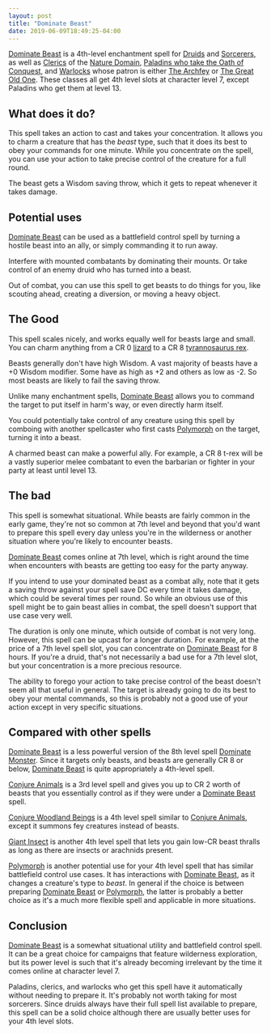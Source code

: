 ```yaml
---
layout: post
title: "Dominate Beast"
date: 2019-06-09T18:49:25-04:00
---
```


[Dominate Beast](https://www.dndbeyond.com/spells/dominate-beast) is a 4th-level enchantment spell for [Druids](https://www.dndbeyond.com/characters/classes/druid) and [Sorcerers](https://www.dndbeyond.com/characters/classes/sorcerer), as well as [Clerics](https://www.dndbeyond.com/classes/cleric) of the [Nature Domain](https://www.dndbeyond.com/classes/cleric#NatureDomain), [Paladins who take the Oath of Conquest](https://www.dndbeyond.com/classes/paladin#OathofConquest), and [Warlocks](https://www.dndbeyond.com/classes/warlock) whose patron is either [The Archfey](https://www.dndbeyond.com/classes/warlock#TheArchfey) or [The Great Old One](https://www.dndbeyond.com/classes/warlock#TheGreatOldOne). These classes all get 4th level slots at character level 7, except Paladins who get them at level 13.

## What does it do?

This spell takes an action to cast and takes your concentration. It allows you to charm a creature that has the *beast* type, such that it does its best to obey your commands for one minute. While you concentrate on the spell, you can use your action to take precise control of the creature for a full round.

The beast gets a Wisdom saving throw, which it gets to repeat whenever it takes damage.


## Potential uses

[Dominate Beast](https://www.dndbeyond.com/spells/dominate-beast) can be used as a battlefield control spell by turning a hostile beast into an ally, or simply commanding it to run away.

Interfere with mounted combatants by dominating their mounts. Or take control of an enemy druid who has turned into a beast.

Out of combat, you can use this spell to get beasts to do things for you, like scouting ahead, creating a diversion, or moving a heavy object.

## The Good

This spell scales nicely, and works equally well for beasts large and small. You can charm anything from a CR 0 [lizard](https://www.dndbeyond.com/monsters/lizard) to a CR 8 [tyrannosaurus rex](https://www.dndbeyond.com/monsters/tyrannosaurus-rex).

Beasts generally don't have high Wisdom. A vast majority of beasts have a +0 Wisdom modifier. Some have as high as +2 and others as low as -2. So most beasts are likely to fail the saving throw.

Unlike many enchantment spells, [Dominate Beast](https://www.dndbeyond.com/spells/dominate-beast) allows you to command the target to put itself in harm's way, or even directly harm itself.

You could potentially take control of any creature using this spell by comboing with another spellcaster who first casts [Polymorph](https://www.dndbeyond.com/spells/polymorph) on the target, turning it into a beast.

A charmed beast can make a powerful ally. For example, a CR 8 t-rex will be a vastly superior melee combatant to even the barbarian or fighter in your party at least until level 13.

## The bad

This spell is somewhat situational. While beasts are fairly common in the early game, they're not so common at 7th level and beyond that you'd want to prepare this spell every day unless you're in the wilderness or another situation where you're likely to encounter beasts. 

[Dominate Beast](https://www.dndbeyond.com/spells/dominate-beast) comes online at 7th level, which is right around the time when encounters with beasts are getting too easy for the party anyway.

If you intend to use your dominated beast as a combat ally, note that it gets a saving throw against your spell save DC every time it takes damage, which could be several times per round. So while an obvious use of this spell might be to gain beast allies in combat, the spell doesn't support that use case very well.

The duration is only one minute, which outside of combat is not very long. However, this spell can be upcast for a longer duration. For example, at the price of a 7th level spell slot, you can concentrate on [Dominate Beast](https://www.dndbeyond.com/spells/dominate-beast) for 8 hours. If you're a druid, that's not necessarily a bad use for a 7th level slot, but your concentration is a more precious resource.

The ability to forego your action to take precise control of the beast doesn't seem all that useful in general. The target is already going to do its best to obey your mental commands, so this is probably not a good use of your action except in very specific situations.

## Compared with other spells

[Dominate Beast](https://www.dndbeyond.com/spells/dominate-beast) is a less powerful version of the 8th level spell [Dominate Monster](https://www.dndbeyond.com/spells/dominate-monster). Since it targets only beasts, and beasts are generally CR 8 or below, [Dominate Beast](https://www.dndbeyond.com/spells/dominate-beast) is quite appropriately a 4th-level spell.

[Conjure Animals](https://www.dndbeyond.com/spells/conjure-animals) is a 3rd level spell and gives you up to CR 2 worth of beasts that you essentially control as if they were under a [Dominate Beast](https://www.dndbeyond.com/spells/dominate-beast) spell.

[Conjure Woodland Beings](https://www.dndbeyond.com/spells/conjure-woodland-beings)  is a 4th level spell similar to [Conjure Animals](https://www.dndbeyond.com/spells/conjure-animals), except it summons fey creatures instead of beasts.

[Giant Insect](https://www.dndbeyond.com/spells/giant-insect) is another 4th level spell that lets you gain low-CR beast thralls as long as there are insects or arachnids present.

[Polymorph](https://www.dndbeyond.com/spells/polymorph) is another potential use for your 4th level spell that has similar battlefield control use cases. It has interactions with [Dominate Beast](https://www.dndbeyond.com/spells/dominate-beast), as it changes a creature's type to *beast*. In general if the choice is between preparing [Dominate Beast](https://www.dndbeyond.com/spells/dominate-beast) or [Polymorph](https://www.dndbeyond.com/spells/polymorph), the latter is probably a better choice as it's a much more flexible spell and applicable in more situations.


## Conclusion

[Dominate Beast](https://www.dndbeyond.com/spells/dominate-beast) is a somewhat situational utility and battlefield control spell. It can be a great choice for campaigns that feature wilderness exploration, but its power level is such that it's already becoming irrelevant by the time it comes online at character level 7.

Paladins, clerics, and warlocks who get this spell have it automatically without needing to prepare it. It's probably not worth taking for most sorcerers. Since druids always have their full spell list available to prepare, this spell can be a solid choice although there are usually better uses for your 4th level slots.

